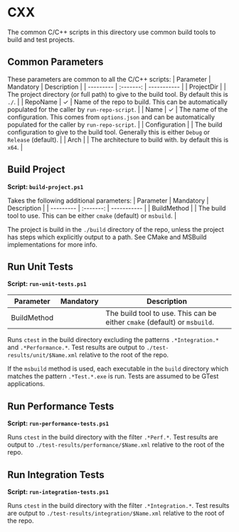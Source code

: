 # CXX

The common C/C++ scripts in this directory use common build tools to build and test projects.

## Common Parameters

These parameters are common to all the C/C++ scripts:
| Parameter | Mandatory | Description |
| --------- | :-------: | ----------- |
| ProjectDir |    | The project directory (or full path) to give to the build tool. By default this is `./`. |
| RepoName | &check; | Name of the repo to build. This can be automatically populated for the caller by `run-repo-script`. |
| Name | &check; | The name of the configuration. This comes from `options.json` and can be automatically populated for the caller by `run-repo-script`. |
| Configuration | | The build configuration to give to the build tool. Generally this is either `Debug` or `Release` (default). |
| Arch | | The architecture to build with. by default this is `x64`. |


## Build Project

**Script: `build-project.ps1`**

Takes the following additional parameters:
| Parameter | Mandatory | Description |
| --------- | :-------: | ----------- |
| BuildMethod |  | The build tool to use. This can be either `cmake` (default) or `msbuild`. |

The project is build in the `./build` directory of the repo, unless the project has steps which explicitly output to a path. See CMake and MSBuild implementations for more info.

## Run Unit Tests

**Script: `run-unit-tests.ps1`**

| Parameter | Mandatory | Description |
| --------- | :-------: | ----------- |
| BuildMethod |  | The build tool to use. This can be either `cmake` (default) or `msbuild`. |

Runs `ctest` in the build directory excluding the patterns `.*Integration.*` and `.*Performance.*`. Test results are output to `./test-results/unit/$Name.xml` relative to the root of the repo.

If the `msbuild` method is used, each executable in the `build` directory which matches the pattern `.*Test.*.exe` is run.
Tests are assumed to be GTest applications.

## Run Performance Tests

**Script: `run-performance-tests.ps1`**

Runs `ctest` in the build directory with the filter `.*Perf.*`. Test results are output to `./test-results/performance/$Name.xml` relative to the root of the repo.


## Run Integration Tests

**Script: `run-integration-tests.ps1`**

Runs `ctest` in the build directory with the filter `.*Integration.*`. Test results are output to `./test-results/integration/$Name.xml` relative to the root of the repo.

